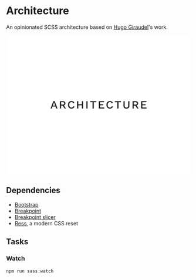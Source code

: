 # Architecture

An opinionated SCSS architecture based on [Hugo Giraudel](https://github.com/HugoGiraudel)'s work.

![Architecture](architecture.png)

## Dependencies

- [Bootstrap](https://github.com/twbs/bootstrap-sass)
- [Breakpoint](https://github.com/at-import/breakpoint)
- [Breakpoint slicer](https://github.com/lolmaus/breakpoint-slicer)
- [Ress](https://github.com/filipelinhares/ress), a modern CSS reset

## Tasks

### Watch

```
npm run sass:watch
```
